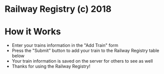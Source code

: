 # Railway Registry (c) 2018

# How it Works
- Enter your trains information in the "Add Train" form
- Press the "Submit" button to add your train to the Railway Registry table below
- Your train information is saved on the server for others to see as well
- Thanks for using the Railway Registry!

